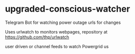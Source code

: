 # upgraded-conscious-watcher

Telegram Bot for watching power outage urls for changes

Uses urlwatch to monitors webpages, repository at https://github.com/thp/urlwatch

user driven or channel feeds
to watch Powergrid us
